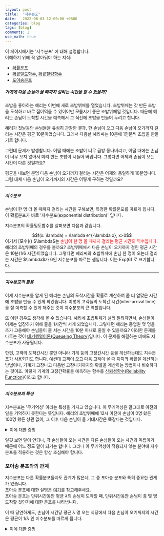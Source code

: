 ```yaml
---
layout: post
title:  "지수분포"
date:   2022-08-03 12:00:00 +0800
categories: blog
tags: [blog]
comments: 1
use_math: true
---
```


이 페이지에서는 '지수분포' 에 대해 설명합니다.  
이해하기 위해 꼭 알아둬야 하는 지식:  
- [확률분포]()
- [확률밀도함수, 확률질량함수]()
- [포아송분포]()  


##### 가게에 다음 손님이 올 때까지 걸리는 시간을 알 수 있을까? 

<div>
<width=400 src=https://user-images.githubusercontent.com/61009073/103454348-5ed44e00-4d26-11eb-8a6c-ed379129350a.png>
</div>  

초밥을 좋아하는 혜리는 이번에 새로 초밥뷔페를 열었습니다. 초밥뷔페는 갓 만든 초밥을 도착하고 바로 집어먹을 수 있어야만 모름지기 좋은 초밥뷔페일 것입니다. 때문에 혜리는 손님이 도착할 시간을 예측해서 그 직전에 초밥을 만들어 두려고 합니다.  

혜리가 첫날동안 손님들을 유심히 관찰한 결과, 한 손님이 오고 다음 손님이 오기까지 걸리는 시간은 평균 10분이었습니다. 그래서 다음날 혜리씨는 10분에 1인분씩 초밥을 만들기로 합니다.  

그런데 문제가 발생합니다. 어떨 때에는 초밥이 너무 금방 동나버리고, 어떨 때에는 손님이 너무 오지 않아서 미리 만든 초밥이 시들어 버립니다. 그렇다면 어제와 손님이 오는 시간이 다른 것일까요?  

평균을 내보면 분명 다음 손님이 오기까지 걸리는 시간은 어제와 동일하게 10분입니다. 그럼 대체 다음 손님이 오기까지의 시간은 어떻게 구하는 것일까요?  

-----



##### 지수분포

손님이 한 명 더 올 때까지 걸리는 시간을 구해보면, 특정한 확률분포를 따르게 됩니다. 이 확률분포가 바로 '지수분포(exponential distribution)' 입니다. 

지수분포의 확률밀도함수를 살펴보면 다음과 같습니다.  

<center>
$$f(x: \lambda) = \lambda e^{-\lambda x},  x>0$$
</center>
여기서 [모수]() $\lambda$는 <span style="color:red">손님이 한 명 올 때까지 걸리는 평균 시간의 역수입니다.  </span>
혜리의 초밥뷔페의 경우를 볼까요? 초밥뷔페에서 다음 손님이 오기까지 걸린 평균 시간은 10분(1/6 시간)이었습니다. 그렇다면 혜리씨의 초밥뷔페에 손님 한 명이 오는데 걸리는 시간은 $\lambda$가 6인 지수분포를 따르는 셈입니다. 이는 Exp(6) 로 표기합니다.

-----



##### 지수분포의 활용

이제 지수분포를 알게 된 혜리는 손님의 도착시간을 확률로 계산하여 좀 더 알맞은 시간에 초밥을 만들 수 있게 되었습니다. 이렇게 고객들의 도착간 시간(inter-arrival time)을 잘 예측할 수 있게 해주는 것이 지수분포의 큰 역할입니다.   

또 이런 경우도 생각해 볼 수 있습니다. 혜리네 초밥뷔페가 널리 알려지면서, 손님들이 이제는 입장하기 위해 줄을 1시간씩 서게 되었습니다. 그렇다면 혜리는 종업원 몇 명을 추가 고용해야 손님들이 줄 서는 시간을 10분 이내로 줄일 수 있을까요? 이러한 문제를 다루는 것이 [대기행렬이론(Queueing Theory)]()입니다. 이 문제를 해결하는 데에도 지수분포가 사용됩니다.   

한편, 고객의 도착간시간 뿐만 아니라 기계 등의 고장간시간 등을 계산하는데도 지수분포가 사용되기도 합니다. 예컨대 고객이 오고 다음 고객이 올 때 까지의 확률을 계산하는 방법이나, 기계가 고장나고 다음번 고장나기까지의 확률을 계산하는 방법이나 비슷하다는 것이죠. 이렇게 기계의 고장간확률을 예측하는 함수를 [신뢰성함수(Reliability Function)]()이라고 합니다.

---



##### 지수분포의 특성

지수분포는 '무기억성' 이라는 특성을 가지고 있습니다. 이 무기억성은 말그대로 이전의 일을 기억하지 못한다는 뜻입니다. 혜리의 초밥뷔페에 12시 이전에 손님이 0명 왔든 100명 왔든 상관 없이, 그 이후 다음 손님이 올 기대시간은 똑같다는 것입니다.  
<div>
<details>
<summary>이에 대한 증명</summary>
<div markdown="1">
</div>
</details>

얼핏 보면 말이 안되나, 각 손님들이 오는 사건은 다른 손님들이 오는 사건과 독립이기 때문에 어느 정도 말이 되기는 합니다. 그러나 이 무기억성이 적용되지 않는 분야에 지수분포를 적용하는 것은 항상 조심해야 합니다.     

### 포아송 분포와의 관계  

지수분포는 다른 확률분포들과도 관계가 많은데, 그 중 포아송 분포와 특히 중요한 관계가 있습니다.  
포아송 분포에 대한 설명은 [여기]()를 참고해주세요.  
포아송 분포는 단위시간동안 평균 $\lambda$의 손님이 도착할 때, 단위시간동안 손님이 총 몇 명 도착할 것인지에 대한 분포를 나타냅니다.  

이 때 당연하게도, 손님이 시간당 평균 $\lambda$ 명 오는 식당에서 다음 손님이 오기까지의 시간은 평균이 $1/\lambda$ 인 지수분포를 따르게 됩니다.  
<details>
<summary>이에 대한 증명</summary>
<div markdown="1">
<span style="color:red">'처음으로 손님이 도착할 때 까지 걸린 시간'</span>을 T라고 가정해봅시다.  
또 이 T보다 이전의 시점을 t라고 가정해봅시다.  

그렇다면 t 시간동안 발생하는 평균 고객 수는 $\lambda t$이며,  
실제 t 시간까지 도착한 고객 수는 0명입니다.  
이를 포아송분포의 확률질량함수로 나타내면  

<center>
$P(X(t)=0) = \frac{e^{-\lambda t}(\lambda t)^{0}}{0!}=e^{-\lambda t}$
</center>

이며,  

<center>
$e^{-\lambda t} = P(T>t)$
</center>

라고 할 수 있습니다.  

따라서  

<center>
$P(T\le t) = 1-e^{-\lambda t}$
</center>

이고, 이를 미분하여 확률질량함수를 얻으면, 손님이 오기까지 시간이 t일 확률은  

<center>
$ P(T=t) = \lambda e^{-\lambda t}$ 
</center>

임을 알 수 있습니다.  
이는 곧 Exp($\lambda$) 인 지수분포입니다.  
</div>>
</details>




